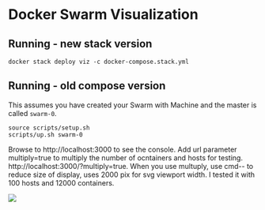 # Docker Swarm Visualization

## Running - new stack version

```
docker stack deploy viz -c docker-compose.stack.yml
```

## Running - old compose version

This assumes you have created your Swarm with Machine and the master is called `swarm-0`.

```
source scripts/setup.sh
scripts/up.sh swarm-0
```

Browse to http://localhost:3000 to see the console. Add url parameter multiply=true to multiply the number of ocntainers and hosts for testing. http://localhost:3000/?multiply=true. When you use multuply, use cmd-- to reduce size of display, uses 2000 pix for svg viewport width. I tested it with 100 hosts and 12000 containers.

<img src="../static/viz-demo.png"></img>
